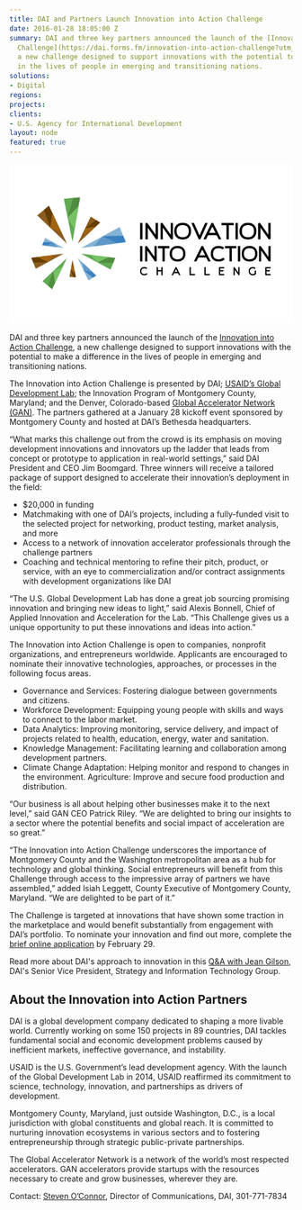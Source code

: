 ```yaml
---
title: DAI and Partners Launch Innovation into Action Challenge
date: 2016-01-28 18:05:00 Z
summary: DAI and three key partners announced the launch of the [Innovation into Action
  Challenge](https://dai.forms.fm/innovation-into-action-challenge?utm_source=dai),
  a new challenge designed to support innovations with the potential to make a difference
  in the lives of people in emerging and transitioning nations.
solutions:
- Digital
regions:
projects:
clients:
- U.S. Agency for International Development
layout: node
featured: true
---
```

![innovation into action](/assets/images/news/logo_news.jpg)

DAI and three key partners announced the launch of the [Innovation into Action Challenge](https://dai.forms.fm/innovation-into-action-challenge?utm_source=dai), a new challenge designed to support innovations with the potential to make a difference in the lives of people in emerging and transitioning nations.


<!--more-->

The Innovation into Action Challenge is presented by DAI; [USAID’s Global Development Lab](https://www.usaid.gov/GlobalDevLab); the Innovation Program of Montgomery County, Maryland; and the Denver, Colorado-based [Global Accelerator Network (GAN)](http://gan.co/). The partners gathered at a January 28 kickoff event sponsored by Montgomery County and hosted at DAI’s Bethesda headquarters.

“What marks this challenge out from the crowd is its emphasis on moving development innovations and innovators up the ladder that leads from concept or prototype to application in real-world settings,” said DAI President and CEO Jim Boomgard.
Three winners will receive a tailored package of support designed to accelerate their innovation’s deployment in the field:

* $20,000 in funding
* Matchmaking with one of DAI’s projects, including a fully-funded visit to the selected project for networking, product testing, market analysis, and more
* Access to a network of innovation accelerator professionals through the challenge partners
* Coaching and technical mentoring to refine their pitch, product, or service, with an eye to commercialization and/or contract assignments with development organizations like DAI

“The U.S. Global Development Lab has done a great job sourcing promising innovation and bringing new ideas to light,” said Alexis Bonnell, Chief of Applied Innovation and Acceleration for the Lab. “This Challenge gives us a unique opportunity to put these innovations and ideas into action.”

The Innovation into Action Challenge is open to companies, nonprofit organizations, and entrepreneurs worldwide. Applicants are encouraged to nominate their innovative technologies, approaches, or processes in the following focus areas.

* Governance and Services: Fostering dialogue between governments and citizens.
* Workforce Development: Equipping young people with skills and ways to connect to the labor market.
* Data Analytics: Improving monitoring, service delivery, and impact of projects related to health, education, energy, water and sanitation.
* Knowledge Management: Facilitating learning and collaboration among development partners.
* Climate Change Adaptation: Helping monitor and respond to changes in the environment.
Agriculture: Improve and secure food production and distribution.

“Our business is all about helping other businesses make it to the next level,” said GAN CEO Patrick Riley. “We are delighted to bring our insights to a sector where the potential benefits and social impact of acceleration are so great.”

“The Innovation into Action Challenge underscores the importance of Montgomery County and the Washington metropolitan area as a hub for technology and global thinking. Social entrepreneurs will benefit from this Challenge through access to the impressive array of partners we have assembled,” added Isiah Leggett, County Executive of Montgomery County, Maryland. “We are delighted to be part of it.”

The Challenge is targeted at innovations that have shown some traction in the marketplace and would benefit substantially from engagement with DAI’s portfolio. To nominate your innovation and find out more, complete the [brief online application](https://dai.forms.fm/innovation-into-action-challenge?utm_source=dai) by February 29.

<aside>Read more about DAI's approach to innovation in this <a href="http://dai-global-developments.com/articles/innovation-into-action-challenge/">Q&A with Jean Gilson</a>, DAI's Senior Vice President, Strategy and Information Technology Group.</aside>

## About the Innovation into Action Partners

DAI is a global development company dedicated to shaping a more livable world. Currently working on some 150 projects in 89 countries, DAI tackles fundamental social and economic development problems caused by inefficient markets, ineffective governance, and instability.

USAID is the U.S. Government’s lead development agency. With the launch of the Global Development Lab in 2014, USAID reaffirmed its commitment to science, technology, innovation, and partnerships as drivers of development.

Montgomery County, Maryland, just outside Washington, D.C., is a local jurisdiction with global constituents and global reach. It is committed to nurturing innovation ecosystems in various sectors and to fostering entrepreneurship through strategic public-private partnerships.

The Global Accelerator Network is a network of the world’s most respected accelerators. GAN accelerators provide startups with the resources necessary to create and grow businesses, wherever they are.

Contact: [Steven O’Connor](mailto:steven_o'connor@dai.com), Director of Communications, DAI, 301-771-7834
